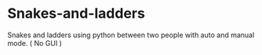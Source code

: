 # Snakes-and-ladders
Snakes and ladders using python between two people with auto and manual mode. ( No GUI )
